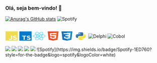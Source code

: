 ### Olá, seja bem-vindo! 👋


[![Anurag's GitHub stats](https://github-readme-stats.vercel.app/api?username=Gersinho1&show_icons=true&theme=radical)](https://github.com/Gersinho1/github-readme-stats)
![Spotify](https://img.shields.io/badge/Spotify-1ED760?style=for-the-badge&logo=spotify&logoColor=white)

<div style="display: inline_block"><br>
  <img align="center" alt="Js" height="30" width="40" src="https://raw.githubusercontent.com/devicons/devicon/master/icons/javascript/javascript-plain.svg">
  <img align="center" alt="Ts" height="30" width="40" src="https://raw.githubusercontent.com/devicons/devicon/master/icons/typescript/typescript-plain.svg">
  <img align="center" alt="React" height="30" width="40" src="https://raw.githubusercontent.com/devicons/devicon/master/icons/react/react-original.svg">
  <img align="center" alt="HTML" height="30" width="40" src="https://raw.githubusercontent.com/devicons/devicon/master/icons/html5/html5-original.svg">
  <img align="center" alt="CSS" height="30" width="40" src="https://raw.githubusercontent.com/devicons/devicon/master/icons/css3/css3-original.svg">
  <img align="center" alt="Python" height="30" width="40" src="https://raw.githubusercontent.com/devicons/devicon/master/icons/python/python-original.svg">
  <img align="center" alt="Delphi" height="30" width="40" src="https://icon-icons.com/pt/icone/prog-delphi/50804">
  <img align="center" alt="Cobol" height="30" width="40" src=" ">
</div>

<div><br> 
  <a href="https://www.youtube.com/channel/UCYZo2_XLprkN-WD1fL5kWuw" target="_blank"><img src="https://img.shields.io/badge/YouTube-FF0000?style=for-the-badge&logo=youtube&logoColor=white" target="_blank"></a>
  <a href="https://instagram.com/gerson.lueders" target="_blank"><img src="https://img.shields.io/badge/-Instagram-%23E4405F?style=for-the-badge&logo=instagram&logoColor=white" target="_blank"></a>
 	<a href = "mailto:luedersgerson@gmail.com"><img src="https://img.shields.io/badge/-Gmail-%23333?style=for-the-badge&logo=gmail&logoColor=white" target="_blank"></a>
  <a href="https://www.linkedin.com/in/gerson-lueders-22554469/" target="_blank"><img src="https://img.shields.io/badge/-LinkedIn-%230077B5?style=for-the-badge&logo=linkedin&logoColor=white" target="_blank"></a> 
  <a href = "https://open.spotify.com/user/091mxb5tucoylq7p9w9o1o2yh?si=9fc676de2a7442f3"><img src="![Spotify]https://img.shields.io/badge/Spotify-1ED760?style=for-the-badge&logo=spotify&logoColor=white" target="_blank"></a>
  ![Spotify](https://img.shields.io/badge/Spotify-1ED760?style=for-the-badge&logo=spotify&logoColor=white)
</div> 
